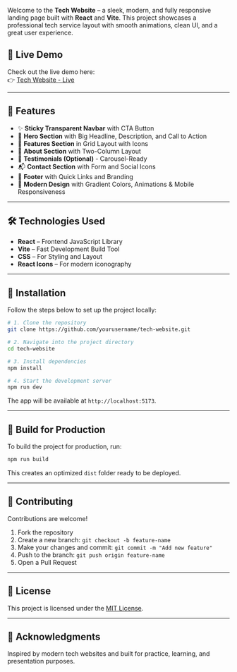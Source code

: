 

Welcome to the **Tech Website** – a sleek, modern, and fully responsive landing page built with **React** and **Vite**. This project showcases a professional tech service layout with smooth animations, clean UI, and a great user experience.

## 🚀 Live Demo

Check out the live demo here:  
👉 [Tech Website - Live](https://tech-website-theta.vercel.app/)

---

## 🧩 Features

- ✨ **Sticky Transparent Navbar** with CTA Button
- 🎯 **Hero Section** with Big Headline, Description, and Call to Action
- 🧱 **Features Section** in Grid Layout with Icons
- 👥 **About Section** with Two-Column Layout
- 💬 **Testimonials (Optional)** - Carousel-Ready
- 📬 **Contact Section** with Form and Social Icons
- 🧭 **Footer** with Quick Links and Branding
- 🌈 **Modern Design** with Gradient Colors, Animations & Mobile Responsiveness

---

## 🛠️ Technologies Used

- **React** – Frontend JavaScript Library
- **Vite** – Fast Development Build Tool
- **CSS** – For Styling and Layout
- **React Icons** – For modern iconography

---

## 📁 Installation

Follow the steps below to set up the project locally:

```bash
# 1. Clone the repository
git clone https://github.com/yourusername/tech-website.git

# 2. Navigate into the project directory
cd tech-website

# 3. Install dependencies
npm install

# 4. Start the development server
npm run dev
```

The app will be available at `http://localhost:5173`.

---

## 🧱 Build for Production

To build the project for production, run:

```bash
npm run build
```

This creates an optimized `dist` folder ready to be deployed.

---

## 🤝 Contributing

Contributions are welcome!

1. Fork the repository
2. Create a new branch: `git checkout -b feature-name`
3. Make your changes and commit: `git commit -m "Add new feature"`
4. Push to the branch: `git push origin feature-name`
5. Open a Pull Request

---

## 📄 License

This project is licensed under the [MIT License](LICENSE).

---

## 🙌 Acknowledgments

Inspired by modern tech websites and built for practice, learning, and presentation purposes.

